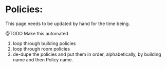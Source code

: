 Policies:
=========

This page needs to be updated by hand for the time being. 

@TODO Make this automated

1. loop through building policies
1. loop through room policies
1. de-dupe the policies and put them in order, alphabetically, by building name and then Policy name.